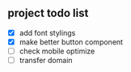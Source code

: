 ## project todo list 
* [x] add font stylings
* [x] make better button component 
* [ ] check mobile optimize
* [ ] transfer domain